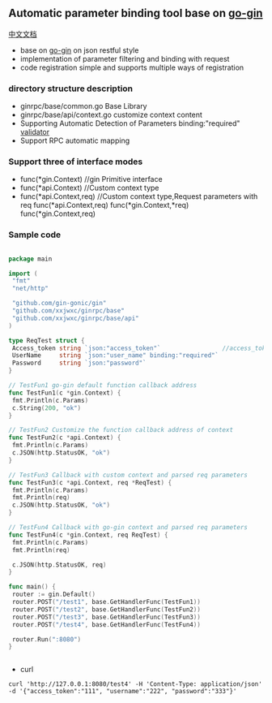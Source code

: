 ## Automatic parameter binding tool base on [go-gin](https://github.com/gin-gonic/gin)

[中文文档](README_cn.md)

- base on [go-gin](https://github.com/gin-gonic/gin) on json restful style 
- implementation of parameter filtering and binding with request
- code registration simple and supports multiple ways of registration

### directory structure description

- ginrpc/base/common.go Base Library
- ginrpc/base/api/context.go customize context content
- Supporting Automatic Detection of Parameters binding:"required"  [validator](go-playground/validator.v8)
- Support RPC automatic mapping

### Support three of interface modes

- func(*gin.Context) //gin Primitive interface
- func(*api.Context) //Custom context type
- func(*api.Context,req) //Custom context type,Request parameters with req
  func(*api.Context,req)
  func(*gin.Context,*req)
  func(*gin.Context,req)


### Sample code

   ```go
   
   package main

import (
	"fmt"
	"net/http"

	"github.com/gin-gonic/gin"
	"github.com/xxjwxc/ginrpc/base"
	"github.com/xxjwxc/ginrpc/base/api"
)

type ReqTest struct {
	Access_token string `json:"access_token"`                 //access_token
	UserName     string `json:"user_name" binding:"required"` 
	Password     string `json:"password"`                     
}

// TestFun1 go-gin default function callback address
func TestFun1(c *gin.Context) {
	fmt.Println(c.Params)
	c.String(200, "ok")
}

// TestFun2 Customize the function callback address of context
func TestFun2(c *api.Context) {
	fmt.Println(c.Params)
	c.JSON(http.StatusOK, "ok")
}

// TestFun3 Callback with custom context and parsed req parameters
func TestFun3(c *api.Context, req *ReqTest) {
	fmt.Println(c.Params)
	fmt.Println(req)
	c.JSON(http.StatusOK, "ok")
}

// TestFun4 Callback with go-gin context and parsed req parameters
func TestFun4(c *gin.Context, req ReqTest) {
	fmt.Println(c.Params)
	fmt.Println(req)

	c.JSON(http.StatusOK, req)
}

func main() {
	router := gin.Default()
	router.POST("/test1", base.GetHandlerFunc(TestFun1))
	router.POST("/test2", base.GetHandlerFunc(TestFun2))
	router.POST("/test3", base.GetHandlerFunc(TestFun3))
	router.POST("/test4", base.GetHandlerFunc(TestFun4))

	router.Run(":8080")
}

   
   
   ```

 - curl
  ```
  curl 'http://127.0.0.1:8080/test4' -H 'Content-Type: application/json' -d '{"access_token":"111", "username":"222", "password":"333"}'
  ```
